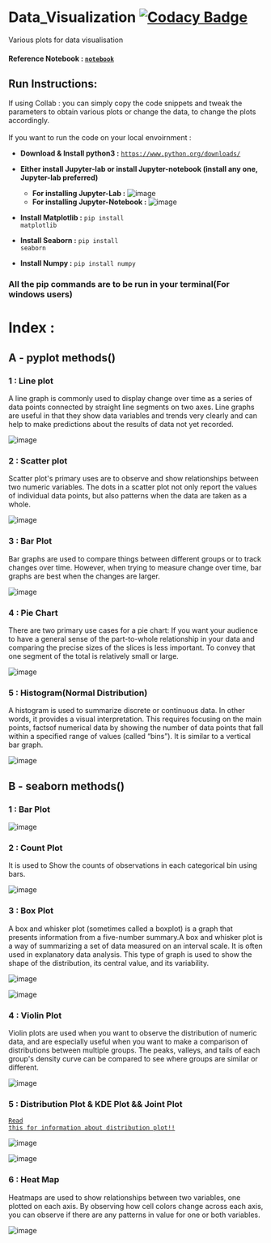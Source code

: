 # Data_Visualization [![Codacy Badge](https://app.codacy.com/project/badge/Grade/2632856d420648b49390ce00eb97c387)](https://www.codacy.com/manual/berlin.7.11.99/Data_Visualization?utm_source=github.com&amp;utm_medium=referral&amp;utm_content=deepanshu-Raj/Data_Visualization&amp;utm_campaign=Badge_Grade)
Various plots for data visualisation

#### Reference Notebook : <a href="https://github.com/deepanshu-Raj/Data_Visualization/blob/master/Data_Visualization.ipynb"><code>notebook</code></a>

## Run Instructions:

If using Collab : you can simply copy the code snippets and tweak the parameters to obtain various plots or change the data, to change the plots accordingly.<br><br>
If you want to run the code on your local envoirnment :
    
   - <b>Download & Install python3 :</b> <code>https://www.python.org/downloads/</code>
   - <b>Either install Jupyter-lab or install Jupyter-notebook (install any one, Jupyter-lab preferred)</b>
   
      - <b>For installing Jupyter-Lab :</b>
        ![image](https://user-images.githubusercontent.com/54600788/116506259-87d2ad00-a8da-11eb-94d9-0c913ea9888f.png)
      - <b>For installing Jupyter-Notebook :</b> 
        ![image](https://user-images.githubusercontent.com/54600788/116506383-c6686780-a8da-11eb-9dee-e078d4a7743b.png)

     
   - <b>Install Matplotlib :</b> <code>pip install matplotlib</code>
   - <b>Install Seaborn :</b> <code>pip install seaborn</code>
   - <b>Install Numpy :</b> <code>pip install numpy</code>  

### All the pip commands are to be run in your terminal(For windows users)

# Index :

A - pyplot methods()  
--------------------------------------------
### 1 : <b>Line plot</b>
    
   A line graph is commonly used to display change over time as a series of data points connected by straight line segments on two axes. Line graphs are useful in that they show data variables and trends very clearly and can help to make predictions about the results of data not yet recorded.
   
   ![image](https://user-images.githubusercontent.com/54600788/116516839-bc9b3000-a8eb-11eb-89e4-e585519dc9e0.png)

    
### 2 : <b>Scatter plot</b>

   Scatter plot's primary uses are to observe and show relationships between two numeric variables. The dots in a scatter plot not only report the values of individual data points, but also patterns when the data are taken as a whole.
   
   ![image](https://user-images.githubusercontent.com/54600788/116516893-cf156980-a8eb-11eb-8e74-a7b08f41a73d.png)


### 3 : <b>Bar Plot</b>
    
   Bar graphs are used to compare things between different groups or to track changes over time. However, when trying to measure change over time, bar graphs are best when the changes are larger.
   
   ![image](https://user-images.githubusercontent.com/54600788/116516940-ddfc1c00-a8eb-11eb-96b1-d1f59fd0c0d1.png)


### 4 : <b>Pie Chart</b>

   There are two primary use cases for a pie chart: If you want your audience to have a general sense of the part-to-whole relationship in your data and comparing the precise sizes of the slices is less important. To convey that one segment of the total is relatively small or large.
   
   ![image](https://user-images.githubusercontent.com/54600788/116516987-ed7b6500-a8eb-11eb-9d27-2c69c8a796f3.png)


### 5 : <b>Histogram(Normal Distribution)</b>

   A histogram is used to summarize discrete or continuous data. In other words, it provides a visual interpretation. This requires focusing on the main points, factsof numerical data by showing the number of data points that fall within a specified range of values (called “bins”). It is similar to a vertical bar graph.
   
   ![image](https://user-images.githubusercontent.com/54600788/116517024-f9672700-a8eb-11eb-971d-b442d91b01f4.png)


B - seaborn methods() 
--------------------------------------------
### 1 : <b>Bar Plot</b>
   
   ![image](https://user-images.githubusercontent.com/54600788/116517054-04ba5280-a8ec-11eb-9cc2-54e5355fc5c9.png)

    
### 2 : <b>Count Plot</b>

   It is used to Show the counts of observations in each categorical bin using bars.
   
   ![image](https://user-images.githubusercontent.com/54600788/116517087-113eab00-a8ec-11eb-86cb-76255255b184.png)


### 3 : <b>Box Plot</b>

   A box and whisker plot (sometimes called a boxplot) is a graph that presents information from a five-number summary.A box and whisker plot is a way of summarizing a set of data measured on an interval scale. It is often used in explanatory data analysis. This type of graph is used to show the shape of the distribution, its central value, and its variability.
   
   ![image](https://user-images.githubusercontent.com/54600788/116516268-0afbff00-a8eb-11eb-965b-c666a2e557c9.png)
   
   ![image](https://user-images.githubusercontent.com/54600788/116518756-4b10b100-a8ee-11eb-9d53-180ba6ccdf44.png)

   
### 4 : <b>Violin Plot</b>

   Violin plots are used when you want to observe the distribution of numeric data, and are especially useful when you want to make a comparison of distributions between multiple groups. The peaks, valleys, and tails of each group's density curve can be compared to see where groups are similar or different.
   
   ![image](https://user-images.githubusercontent.com/54600788/116517177-37fce180-a8ec-11eb-9276-7994335d0797.png)


### 5 : <b>Distribution Plot & KDE Plot && Joint Plot</b>

   <code><a href="https://www.geeksforgeeks.org/seaborn-distribution-plots/#:~:text=It%20provides%20a%20high%2Dlevel,examining%20univariate%20and%20bivariate%20distributions.">Read this for information about distribution plot!!</a></code>
   
   ![image](https://user-images.githubusercontent.com/54600788/116517200-421ee000-a8ec-11eb-983e-1cd7ee336c45.png)
    
   ![image](https://user-images.githubusercontent.com/54600788/116517246-519e2900-a8ec-11eb-945f-857350367766.png)

   

### 6 : <b>Heat Map</b>
   
   Heatmaps are used to show relationships between two variables, one plotted on each axis. By observing how cell colors change across each axis, you can observe if there are any patterns in value for one or both variables.
   
   ![image](https://user-images.githubusercontent.com/54600788/116517302-64b0f900-a8ec-11eb-8dd4-e8ea86951e8e.png)

